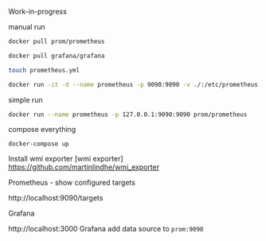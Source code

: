Work-in-progress

manual run

```bash
docker pull prom/prometheus

docker pull grafana/grafana

touch prometheus.yml

docker run -it -d --name prometheus -p 9090:9090 -v ./:/etc/prometheus prom/prometheus -config.file=/etc/prometheus/prometheus.yml

```

simple run

```bash
docker run --name prometheus -p 127.0.0.1:9090:9090 prom/prometheus

```

compose everything

```
docker-compose up
```

Install wmi exporter
[wmi exporter] https://github.com/martinlindhe/wmi_exporter


Prometheus - show configured targets 

http://localhost:9090/targets


Grafana

http://localhost:3000
Grafana add data source to `prom:9090`


